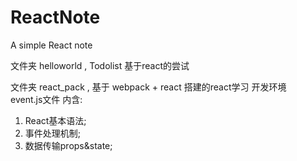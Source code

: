 # ReactNote

A simple React note

文件夹 helloworld , Todolist 基于react的尝试

文件夹 react_pack , 基于 webpack + react 搭建的react学习 开发环境<br/>
event.js文件 内含:<br/>
1) React基本语法;<br/>
2) 事件处理机制;<br/>
3) 数据传输props&state;<br/>
